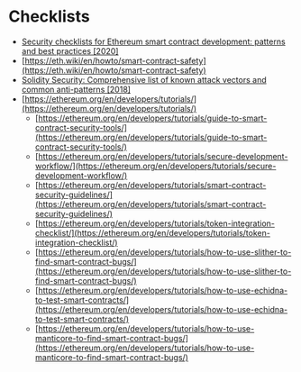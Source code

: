 # Checklists



* [Security checklists for Ethereum smart contract development: patterns and best practices \[2020\]](https://arxiv.org/pdf/2008.04761.pdf)
* [https://eth.wiki/en/howto/smart-contract-safety](https://eth.wiki/en/howto/smart-contract-safety)
* [Solidity Security: Comprehensive list of known attack vectors and common anti-patterns \[2018\]](https://blog.sigmaprime.io/solidity-security.html)
* [https://ethereum.org/en/developers/tutorials/](https://ethereum.org/en/developers/tutorials/)
  * [https://ethereum.org/en/developers/tutorials/guide-to-smart-contract-security-tools/](https://ethereum.org/en/developers/tutorials/guide-to-smart-contract-security-tools/)
  * [https://ethereum.org/en/developers/tutorials/secure-development-workflow/](https://ethereum.org/en/developers/tutorials/secure-development-workflow/)
  * [https://ethereum.org/en/developers/tutorials/smart-contract-security-guidelines/](https://ethereum.org/en/developers/tutorials/smart-contract-security-guidelines/)
  * [https://ethereum.org/en/developers/tutorials/token-integration-checklist/](https://ethereum.org/en/developers/tutorials/token-integration-checklist/)
  * [https://ethereum.org/en/developers/tutorials/how-to-use-slither-to-find-smart-contract-bugs/](https://ethereum.org/en/developers/tutorials/how-to-use-slither-to-find-smart-contract-bugs/)
  * [https://ethereum.org/en/developers/tutorials/how-to-use-echidna-to-test-smart-contracts/](https://ethereum.org/en/developers/tutorials/how-to-use-echidna-to-test-smart-contracts/)
  * [https://ethereum.org/en/developers/tutorials/how-to-use-manticore-to-find-smart-contract-bugs/](https://ethereum.org/en/developers/tutorials/how-to-use-manticore-to-find-smart-contract-bugs/)

